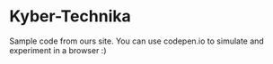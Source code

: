 # Kyber-Technika
Sample code from ours site. You can use codepen.io to simulate and experiment in a browser :)
